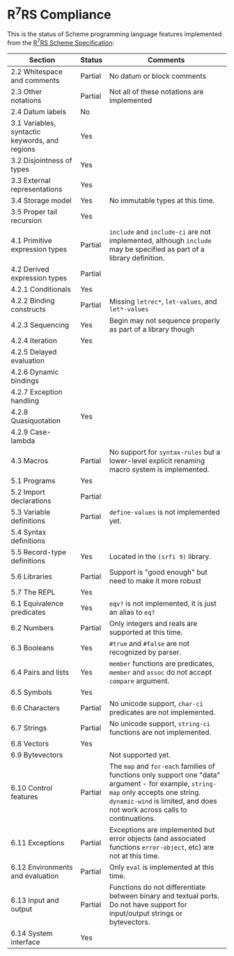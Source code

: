 # R<sup>7</sup>RS Compliance

This is the status of Scheme programming language features implemented from the [R<sup>7</sup>RS Scheme Specification](r7rs.pdf):

Section | Status | Comments
------- | ------ | ---------
2.2 Whitespace and comments | Partial | No datum or block comments
2.3 Other notations | Partial |  Not all of these notations are implemented
2.4 Datum labels | No |
3.1 Variables, syntactic keywords, and regions | Yes |
3.2 Disjointness of types | Yes |
3.3 External representations | Yes |
3.4 Storage model | Yes | No immutable types at this time.
3.5 Proper tail recursion | Yes |
4.1 Primitive expression types | Partial | `include` and `include-ci` are not implemented, although `include` may be specified as part of a library definition.
4.2 Derived expression types | Partial | 
4.2.1 Conditionals | Yes | 
4.2.2 Binding constructs | Partial | Missing `letrec*`, `let-values`, and `let*-values`
4.2.3 Sequencing | Yes | Begin may not sequence properly as part of a library though
4.2.4 Iteration | Yes |
4.2.5 Delayed evaluation | |
4.2.6 Dynamic bindings | |
4.2.7 Exception handling | |
4.2.8 Quasiquotation | Yes |
4.2.9 Case-lambda | |
4.3 Macros | Partial | No support for `syntax-rules` but a lower-level explicit renaming macro system is implemented.
5.1 Programs | Yes |
5.2 Import declarations | Partial |
5.3 Variable definitions | Partial | `define-values` is not implemented yet.
5.4 Syntax definitions | |
5.5 Record-type definitions | Yes | Located in the `(srfi 9)` library.
5.6 Libraries | Partial | Support is "good enough" but need to make it more robust
5.7 The REPL | Yes |
6.1 Equivalence predicates | Yes | `eqv?` is not implemented, it is just an alias to `eq?`
6.2 Numbers | Partial | Only integers and reals are supported at this time.
6.3 Booleans | Yes | `#true` and `#false` are not recognized by parser.
6.4 Pairs and lists | Yes | `member` functions are predicates, `member` and `assoc` do not accept `compare` argument.
6.5 Symbols | Yes |
6.6 Characters | Partial | No unicode support, `char-ci` predicates are not implemented.
6.7 Strings | Partial | No unicode support, `string-ci` functions are not implemented.
6.8 Vectors | Yes |
6.9 Bytevectors | | Not supported yet.
6.10 Control features | Partial | The `map` and `for-each` families of functions only support one "data" argument - for example, `string-map` only accepts one string. `dynamic-wind` is limited, and does not work across calls to continuations.
6.11 Exceptions | Partial | Exceptions are implemented but error objects (and associated functions `error-object`, etc) are not at this time. 
6.12 Environments and evaluation | Partial | Only `eval` is implemented at this time.
6.13 Input and output | Partial | Functions do not differentiate between binary and textual ports. Do not have support for input/output strings or bytevectors.
6.14 System interface | Yes | 

